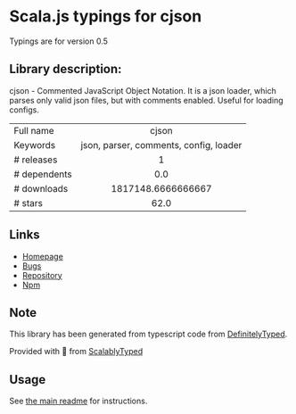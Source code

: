 
# Scala.js typings for cjson

Typings are for version 0.5

## Library description:
cjson - Commented JavaScript Object Notation. It is a json loader, which parses only valid json files, but with comments enabled. Useful for loading configs.

|                    |                 |
| ------------------ | :-------------: |
| Full name          | cjson |
| Keywords           | json, parser, comments, config, loader |
| # releases         | 1 |
| # dependents       | 0.0 |
| # downloads        | 1817148.6666666667 |
| # stars            | 62.0 |

## Links
- [Homepage](https://github.com/kof/node-cjson#readme)
- [Bugs](https://github.com/kof/node-cjson/issues)
- [Repository](https://github.com/kof/node-cjson)
- [Npm](https://www.npmjs.com/package/cjson)
    


## Note
This library has been generated from typescript code from [DefinitelyTyped](https://definitelytyped.org).

Provided with :purple_heart: from [ScalablyTyped](https://github.com/oyvindberg/ScalablyTyped)

## Usage
See [the main readme](../../readme.md) for instructions.


